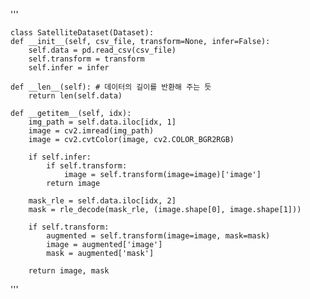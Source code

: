 '''

    class SatelliteDataset(Dataset):
    def __init__(self, csv_file, transform=None, infer=False):
        self.data = pd.read_csv(csv_file)
        self.transform = transform
        self.infer = infer

    def __len__(self): # 데이터의 길이를 반환해 주는 듯
        return len(self.data)

    def __getitem__(self, idx):
        img_path = self.data.iloc[idx, 1]
        image = cv2.imread(img_path)
        image = cv2.cvtColor(image, cv2.COLOR_BGR2RGB)
        
        if self.infer:
            if self.transform:
                image = self.transform(image=image)['image']
            return image

        mask_rle = self.data.iloc[idx, 2]
        mask = rle_decode(mask_rle, (image.shape[0], image.shape[1]))

        if self.transform:
            augmented = self.transform(image=image, mask=mask)
            image = augmented['image']
            mask = augmented['mask']

        return image, mask
'''

